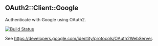 ## OAuth2::Client::Google

Authenticate with Google using OAuth2.

[![Build Status](https://travis-ci.org/bduggan/p6-oauth2-client-google.svg?branch=master)](https://travis-ci.org/bduggan/p6-oauth2-client-google)

See <https://developers.google.com/identity/protocols/OAuth2WebServer>.

